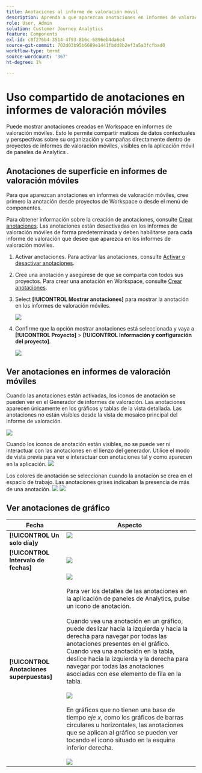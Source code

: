 ```yaml
---
title: Anotaciones al informe de valoración móvil
description: Aprenda a que aparezcan anotaciones en informes de valoración móviles.
role: User, Admin
solution: Customer Journey Analytics
feature: Components
exl-id: c0f276b4-3514-4f93-8b6c-6896eb4da6e4
source-git-commit: 702d03b95b6689e1441fbdd8b2ef3a5a3fcfbad0
workflow-type: tm+mt
source-wordcount: '367'
ht-degree: 1%

---
```



# Uso compartido de anotaciones en informes de valoración móviles

Puede mostrar anotaciones creadas en Workspace en informes de valoración móviles. Esto le permite compartir matices de datos contextuales y perspectivas sobre su organización y campañas directamente dentro de proyectos de informes de valoración móviles, visibles en la aplicación móvil de paneles de Analytics .

## Anotaciones de superficie en informes de valoración móviles

Para que aparezcan anotaciones en informes de valoración móviles, cree primero la anotación desde proyectos de Workspace o desde el menú de componentes.

Para obtener información sobre la creación de anotaciones, consulte [Crear anotaciones](create-annotations.md). Las anotaciones están desactivadas en los informes de valoración móviles de forma predeterminada y deben habilitarse para cada informe de valoración que desee que aparezca en los informes de valoración móviles.

1. Activar anotaciones. Para activar las anotaciones, consulte [Activar o desactivar anotaciones](overview.md#annotations-on-off).

1. Cree una anotación y asegúrese de que se comparta con todos sus proyectos. Para crear una anotación en Workspace, consulte [Crear anotaciones](create-annotations.md).

1. Select **[!UICONTROL Mostrar anotaciones]** para mostrar la anotación en los informes de valoración móviles.

   ![](assets/show-annotations.png)

1. Confirme que la opción mostrar anotaciones está seleccionada y vaya a **[!UICONTROL Proyecto]** > **[!UICONTROL Información y configuración del proyecto]**.

   ![](assets/project-info-settings.png)

## Ver anotaciones en informes de valoración móviles

Cuando las anotaciones están activadas, los iconos de anotación se pueden ver en el Generador de informes de valoración. Las anotaciones aparecen únicamente en los gráficos y tablas de la vista detallada. Las anotaciones no están visibles desde la vista de mosaico principal del informe de valoración.

![](assets/view-annotations.png)

Cuando los iconos de anotación están visibles, no se puede ver ni interactuar con las anotaciones en el lienzo del generador. Utilice el modo de vista previa para ver e interactuar con anotaciones tal y como aparecen en la aplicación. ![](assets/preview-icon.png)

Los colores de anotación se seleccionan cuando la anotación se crea en el espacio de trabajo. Las anotaciones grises indicaban la presencia de más de una anotación. ![](assets/gray-annotations1.png) ![](assets/gray-annotations2.png)

## Ver anotaciones de gráfico

| Fecha | Aspecto |
| --- | --- |
| **[!UICONTROL Un solo día]y** | ![](assets/single-day-mobile-annotations.png)<br></br> |
| **[!UICONTROL Intervalo de fechas]** | ![](assets/date-range.png) |
| **[!UICONTROL Anotaciones superpuestas]** | ![](assets/overlapping-annotations.png)<br></br>Para ver los detalles de las anotaciones en la aplicación de paneles de Analytics, pulse un icono de anotación. <br></br>Cuando vea una anotación en un gráfico, puede deslizar hacia la izquierda y hacia la derecha para navegar por todas las anotaciones presentes en el gráfico. Cuando vea una anotación en la tabla, deslice hacia la izquierda y la derecha para navegar por todas las anotaciones asociadas con ese elemento de fila en la tabla. <br></br>![](assets/swipe-multiple-annotations.png) <br></br>En gráficos que no tienen una base de tiempo *eje x*, como los gráficos de barras circulares u horizontales, las anotaciones que se aplican al gráfico se pueden ver tocando el icono situado en la esquina inferior derecha.<br></br> ![](assets/charts-without-timebase.png) |
